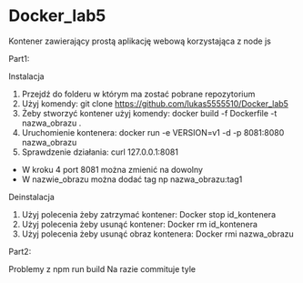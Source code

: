 # Docker_lab5
Kontener zawierający prostą aplikację webową korzystająca z node js

Part1:

Instalacja
1. Przejdź do folderu w którym ma zostać pobrane repozytorium
2. Użyj komendy: git clone https://github.com/lukas5555510/Docker_lab5
3. Żeby stworzyć kontener użyj komendy: docker build -f Dockerfile -t nazwa_obrazu .
4. Uruchomienie kontenera: docker run -e VERSION=v1 -d -p 8081:8080 nazwa_obrazu
5. Sprawdzenie działania: curl 127.0.0.1:8081

* W kroku 4 port 8081 można zmienić na dowolny
* W nazwie_obrazu można dodać tag np nazwa_obrazu:tag1

Deinstalacja
1. Użyj polecenia żeby zatrzymać kontener: Docker stop id_kontenera
2. Użyj polecenia żeby usunąć kontener: Docker rm id_kontenera
3. Użyj polecenia żeby usunąć obraz kontenera: Docker rmi nazwa_obrazu

Part2:

Problemy z npm run build
Na razie commituje tyle
